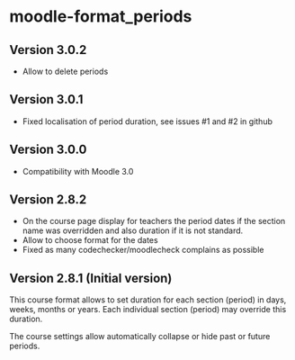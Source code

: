 moodle-format_periods
=====================

Version 3.0.2
-------------

- Allow to delete periods

Version 3.0.1
-------------

- Fixed localisation of period duration, see issues #1 and #2 in github

Version 3.0.0
-------------

- Compatibility with Moodle 3.0

Version 2.8.2
-------------

- On the course page display for teachers the period dates if the section name
was overridden and also duration if it is not standard.
- Allow to choose format for the dates
- Fixed as many codechecker/moodlecheck complains as possible

Version 2.8.1 (Initial version)
-------------------------------

This course format allows to set duration for each section (period) in days,
weeks, months or years. Each individual section (period) may override this
duration.

The course settings allow automatically collapse or hide past or future periods.

